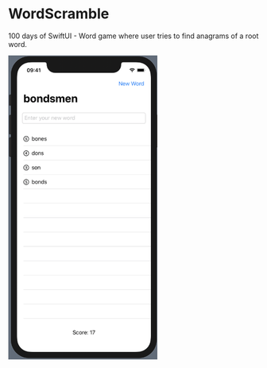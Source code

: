# WordScramble
100 days of SwiftUI - Word game where user tries to find anagrams of a root word.

<img src="preview.png" width=300px>
